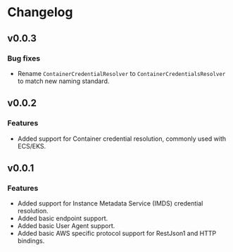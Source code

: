 # Changelog

## v0.0.3

### Bug fixes
* Rename `ContainerCredentialResolver` to `ContainerCredentialsResolver` to match new naming standard.

## v0.0.2

### Features
* Added support for Container credential resolution, commonly used with ECS/EKS.

## v0.0.1

### Features
* Added support for Instance Metadata Service (IMDS) credential resolution.
* Added basic endpoint support.
* Added basic User Agent support.
* Added basic AWS specific protocol support for RestJson1 and HTTP bindings.
